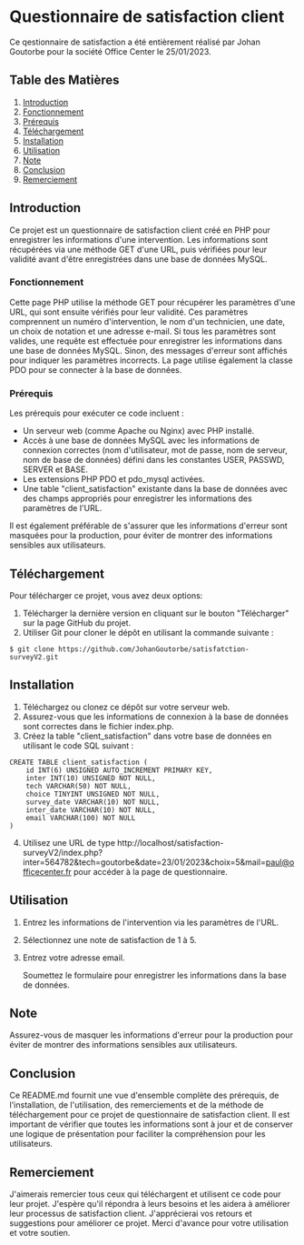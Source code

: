 ﻿# Questionnaire de satisfaction client

Ce qestionnaire de satisfaction a été entièrement réalisé par Johan Goutorbe pour la société Office Center le 25/01/2023.

## Table des Matières
1. [Introduction](#Introduction)
2. [Fonctionnement](#Fonctionnement)
3. [Prérequis](#Prérequis)
4. [Téléchargement](#Téléchargement)
5. [Installation](#Installation)
6. [Utilisation](#Utilisation)
7. [Note](#Note)
8. [Conclusion](#Conclusion)
9. [Remerciement](#Remerciement)

## Introduction
Ce projet est un questionnaire de satisfaction client créé en PHP pour enregistrer les informations d'une intervention. Les informations sont récupérées via une méthode GET d'une URL, puis vérifiées pour leur validité avant d'être enregistrées dans une base de données MySQL.

### Fonctionnement

Cette page PHP utilise la méthode GET pour récupérer les paramètres d'une URL, qui sont ensuite vérifiés pour leur validité. Ces paramètres comprennent un numéro d'intervention, le nom d'un technicien, une date, un choix de notation et une adresse e-mail. Si tous les paramètres sont valides, une requête est effectuée pour enregistrer les informations dans une base de données MySQL. Sinon, des messages d'erreur sont affichés pour indiquer les paramètres incorrects. La page utilise également la classe PDO pour se connecter à la base de données.

### Prérequis

Les prérequis pour exécuter ce code incluent :
* Un serveur web (comme Apache ou Nginx) avec PHP installé.
* Accès à une base de données MySQL avec les informations de connexion correctes (nom d'utilisateur, mot de passe, nom de serveur, nom de base de données) défini dans les constantes USER, PASSWD, SERVER et BASE.
* Les extensions PHP PDO et pdo_mysql activées.
* Une table "client_satisfaction" existante dans la base de données avec des champs appropriés pour enregistrer les informations des paramètres de l'URL.

Il est également préférable de s'assurer que les informations d'erreur sont masquées pour la production, pour éviter de montrer des informations sensibles aux utilisateurs.

## Téléchargement

Pour télécharger ce projet, vous avez deux options:

1. Télécharger la dernière version en cliquant sur le bouton "Télécharger" sur la page GitHub du projet.
2. Utiliser Git pour cloner le dépôt en utilisant la commande suivante :
```
$ git clone https://github.com/JohanGoutorbe/satisfatction-surveyV2.git
```

## Installation

1. Téléchargez ou clonez ce dépôt sur votre serveur web.
2. Assurez-vous que les informations de connexion à la base de données sont correctes dans le fichier index.php.
3. Créez la table "client_satisfaction" dans votre base de données en utilisant le code SQL suivant :

```
CREATE TABLE client_satisfaction (
    id INT(6) UNSIGNED AUTO_INCREMENT PRIMARY KEY,
    inter INT(10) UNSIGNED NOT NULL,
    tech VARCHAR(50) NOT NULL,
    choice TINYINT UNSIGNED NOT NULL,
    survey_date VARCHAR(10) NOT NULL,
    inter_date VARCHAR(10) NOT NULL,
    email VARCHAR(100) NOT NULL
)
```

4. Utilisez une URL de type http://localhost/satisfaction-surveyV2/index.php?inter=564782&tech=goutorbe&date=23/01/2023&choix=5&mail=paul@officecenter.fr pour accéder à la page de questionnaire.

## Utilisation

1. Entrez les informations de l'intervention via les paramètres de l'URL.
2. Sélectionnez une note de satisfaction de 1 à 5.
3. Entrez votre adresse email.

    Soumettez le formulaire pour enregistrer les informations dans la base de données.

## Note

Assurez-vous de masquer les informations d'erreur pour la production pour éviter de montrer des informations sensibles aux utilisateurs.

## Conclusion

Ce README.md fournit une vue d'ensemble complète des prérequis, de l'installation, de l'utilisation, des remerciements et de la méthode de téléchargement pour ce projet de questionnaire de satisfaction client. Il est important de vérifier que toutes les informations sont à jour et de conserver une logique de présentation pour faciliter la compréhension pour les utilisateurs.

## Remerciement

J'aimerais remercier tous ceux qui téléchargent et utilisent ce code pour leur projet. J'espère qu'il répondra à leurs besoins et les aidera à améliorer leur processus de satisfaction client. J'apprécierai vos retours et suggestions pour améliorer ce projet. Merci d'avance pour votre utilisation et votre soutien.